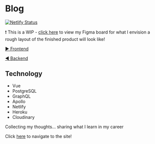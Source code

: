 # Blog
[![Netlify Status](https://api.netlify.com/api/v1/badges/91fc9ced-e839-478c-8cbe-5bb2b8ffed80/deploy-status)](https://app.netlify.com/sites/marc-shepherd/deploys)
</div>

❗ This is a WIP - [click here](https://www.figma.com/file/X8ri3Rtr2v4eObWamlLgiv/Portfolio?node-id=0%3A1) to view my Figma board for what I envision a rough layout of the finished product will look like!

[▶️ Frontend](frontend)

[◀️ Backend](backend)

## Technology

- Vue
- PostgreSQL
- GraphQL
- Apollo
- Netlify
- Heroku
- Cloudinary

Collecting my thoughts... sharing what I learn in my career

Click [here](https://marc-shepherd.netlify.app/) to navigate to the site!

